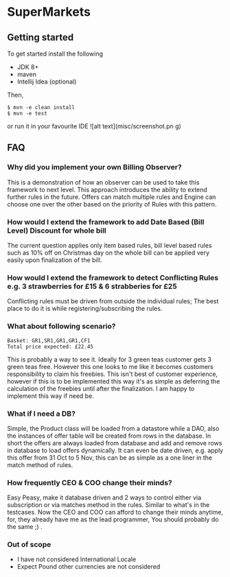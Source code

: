 # SuperMarkets

## Getting started

To get started install the following

* JDK 8+
* maven
* Intellij Idea (optional)

Then,

```shell
$ mvn -e clean install
$ mvn -e test
```

or run it in your favourite IDE
![alt text](misc/screenshot.pn  g)

## FAQ

### Why did you implement your own Billing Observer?

This is a demonstration of how an observer can be used to take this framework to next level. This approach introduces
the ability to extend further rules in the future. Offers can match multiple rules and Engine can choose one over the
other based on the priority of Rules with this pattern.

### How would I extend the framework to add Date Based (Bill Level) Discount for whole bill

The current question applies only item based rules, bill level based rules such as 10% off on Christmas day on the whole
bill can be applied very easily upon finalization of the bill.

### How would I extend the framework to detect Conflicting Rules e.g. 3 strawberries for £15 & 6 strabberies for £25

Conflicting rules must be driven from outside the individual rules; The best place to do it is while
registering/subscribing the rules.

### What about following scenario?

```
Basket: GR1,SR1,GR1,GR1,CF1
Total price expected: £22.45
```

This is probably a way to see it. Ideally for 3 green teas customer gets 3 green teas free. However this one looks to me
like it becomes customers responsibility to claim his freebies. This isn't best of customer experience, however if this
is to be implemented this way it's as simple as deferring the calculation of the freebies until after the finalization.
I am happy to implement this way if need be.

### What if I need a DB?

Simple, the Product class will be loaded from a datastore while a DAO, also the instances of offer table will be created
from rows in the database. In short the offers are always loaded from database and add and remove rows in database to
load offers dynamically. It can even be date driven, e.g. apply this offer from 31 Oct to 5 Nov, this can be as simple
as a one liner in the match method of rules.

### How frequently CEO & COO change their minds?

Easy Peasy, make it database driven and 2 ways to control either via subscription or via matches method in the rules.
Similar to what's in the testcases. Now the CEO and COO can afford to change their minds anytime, for, they already have
me as the lead programmer, You should probably do the same ;) .

### Out of scope

* I have not considered International Locale
* Expect Pound other currencies are not considered
